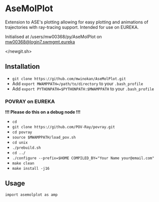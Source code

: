 # AseMolPlot

Extension to ASE's plotting allowing for easy plotting and animations of trajectories with ray-tracing support. Intended for use on EUREKA.

Initialised at /users/mw00368/py/AseMolPlot on mw00368@login7.swmgmt.eureka

</newgit.sh>

## Installation

* `git clone https://github.com/mwinokan/AseMolPlot.git`
* Add `export MWAMPPATH=/path/to/directory` to your `.bash_profile`
* Add `export PYTHONPATH=$PYTHONPATH:$MWAMPPATH` to your `.bash_profile`

### POVRAY on EUREKA

**!!! Please do this on a debug node !!!**

* `cd`
* `git clone https://github.com/POV-Ray/povray.git`
* `cd povray`
* `source $MWAMPPATH/load_pov.sh`
* `cd unix`
* `./prebuild.sh`
* `cd ../`
* `./configure --prefix=$HOME COMPILED_BY="Your Name your@email.com"`
* `make clean`
* `make install -j16`

## Usage

`import asemolplot as amp`